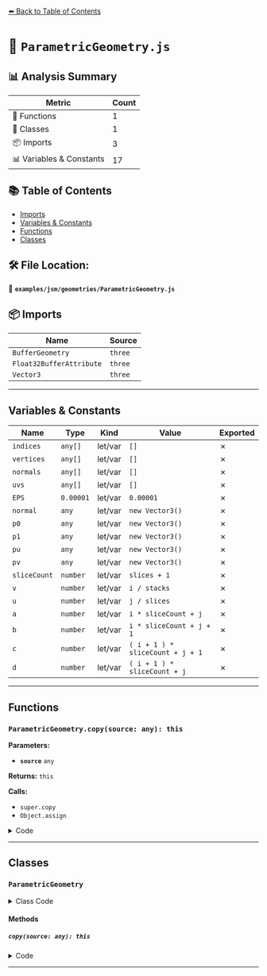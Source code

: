 [⬅️ Back to Table of Contents](../../../index.md)

# 📄 `ParametricGeometry.js`

## 📊 Analysis Summary

| Metric | Count |
|--------|-------|
| 🔧 Functions | 1 |
| 🧱 Classes | 1 |
| 📦 Imports | 3 |
| 📊 Variables & Constants | 17 |

## 📚 Table of Contents

- [Imports](#imports)
- [Variables & Constants](#variables-constants)
- [Functions](#functions)
- [Classes](#classes)

## 🛠️ File Location:
📂 **`examples/jsm/geometries/ParametricGeometry.js`**

## 📦 Imports

| Name | Source |
|------|--------|
| `BufferGeometry` | `three` |
| `Float32BufferAttribute` | `three` |
| `Vector3` | `three` |


---

## Variables & Constants

| Name | Type | Kind | Value | Exported |
|------|------|------|-------|----------|
| `indices` | `any[]` | let/var | `[]` | ✗ |
| `vertices` | `any[]` | let/var | `[]` | ✗ |
| `normals` | `any[]` | let/var | `[]` | ✗ |
| `uvs` | `any[]` | let/var | `[]` | ✗ |
| `EPS` | `0.00001` | let/var | `0.00001` | ✗ |
| `normal` | `any` | let/var | `new Vector3()` | ✗ |
| `p0` | `any` | let/var | `new Vector3()` | ✗ |
| `p1` | `any` | let/var | `new Vector3()` | ✗ |
| `pu` | `any` | let/var | `new Vector3()` | ✗ |
| `pv` | `any` | let/var | `new Vector3()` | ✗ |
| `sliceCount` | `number` | let/var | `slices + 1` | ✗ |
| `v` | `number` | let/var | `i / stacks` | ✗ |
| `u` | `number` | let/var | `j / slices` | ✗ |
| `a` | `number` | let/var | `i * sliceCount + j` | ✗ |
| `b` | `number` | let/var | `i * sliceCount + j + 1` | ✗ |
| `c` | `number` | let/var | `( i + 1 ) * sliceCount + j + 1` | ✗ |
| `d` | `number` | let/var | `( i + 1 ) * sliceCount + j` | ✗ |


---

## Functions

### `ParametricGeometry.copy(source: any): this`

**Parameters:**

- **`source`** `any`

**Returns:** `this`

**Calls:**

- `super.copy`
- `Object.assign`

<details><summary>Code</summary>

```typescript
copy( source ) {

		super.copy( source );

		this.parameters = Object.assign( {}, source.parameters );

		return this;

	}
```
</details>


---

## Classes

### `ParametricGeometry`

<details><summary>Class Code</summary>

```ts
class ParametricGeometry extends BufferGeometry {

	/**
	 * Constructs a new parametric geometry.
	 *
	 * @param {ParametricGeometry~Func} func - The parametric function. Default is a function that generates a curved plane surface.
	 * @param {number} [slices=8] - The number of slices to use for the parametric function.
	 * @param {number} [stacks=8] - The stacks of slices to use for the parametric function.
	 */
	constructor( func = ( u, v, target ) => target.set( u, v, Math.cos( u ) * Math.sin( v ) ), slices = 8, stacks = 8 ) {

		super();

		this.type = 'ParametricGeometry';

		/**
		 * Holds the constructor parameters that have been
		 * used to generate the geometry. Any modification
		 * after instantiation does not change the geometry.
		 *
		 * @type {Object}
		 */
		this.parameters = {
			func: func,
			slices: slices,
			stacks: stacks
		};

		// buffers

		const indices = [];
		const vertices = [];
		const normals = [];
		const uvs = [];

		const EPS = 0.00001;

		const normal = new Vector3();

		const p0 = new Vector3(), p1 = new Vector3();
		const pu = new Vector3(), pv = new Vector3();

		// generate vertices, normals and uvs

		const sliceCount = slices + 1;

		for ( let i = 0; i <= stacks; i ++ ) {

			const v = i / stacks;

			for ( let j = 0; j <= slices; j ++ ) {

				const u = j / slices;

				// vertex

				func( u, v, p0 );
				vertices.push( p0.x, p0.y, p0.z );

				// normal

				// approximate tangent vectors via finite differences

				if ( u - EPS >= 0 ) {

					func( u - EPS, v, p1 );
					pu.subVectors( p0, p1 );

				} else {

					func( u + EPS, v, p1 );
					pu.subVectors( p1, p0 );

				}

				if ( v - EPS >= 0 ) {

					func( u, v - EPS, p1 );
					pv.subVectors( p0, p1 );

				} else {

					func( u, v + EPS, p1 );
					pv.subVectors( p1, p0 );

				}

				// cross product of tangent vectors returns surface normal

				normal.crossVectors( pu, pv ).normalize();
				normals.push( normal.x, normal.y, normal.z );

				// uv

				uvs.push( u, v );

			}

		}

		// generate indices

		for ( let i = 0; i < stacks; i ++ ) {

			for ( let j = 0; j < slices; j ++ ) {

				const a = i * sliceCount + j;
				const b = i * sliceCount + j + 1;
				const c = ( i + 1 ) * sliceCount + j + 1;
				const d = ( i + 1 ) * sliceCount + j;

				// faces one and two

				indices.push( a, b, d );
				indices.push( b, c, d );

			}

		}

		// build geometry

		this.setIndex( indices );
		this.setAttribute( 'position', new Float32BufferAttribute( vertices, 3 ) );
		this.setAttribute( 'normal', new Float32BufferAttribute( normals, 3 ) );
		this.setAttribute( 'uv', new Float32BufferAttribute( uvs, 2 ) );

	}

	copy( source ) {

		super.copy( source );

		this.parameters = Object.assign( {}, source.parameters );

		return this;

	}

}
```
</details>

#### Methods

##### `copy(source: any): this`

<details><summary>Code</summary>

```ts
copy( source ) {

		super.copy( source );

		this.parameters = Object.assign( {}, source.parameters );

		return this;

	}
```
</details>


---